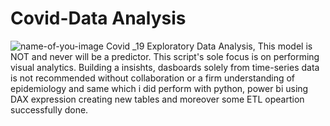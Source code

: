 # Covid-Data Analysis
![name-of-you-image](https://www.healthxchange.sg/sites/hexassets/Assets/men/covid-19-variants-types-how-to-stay-safe.jpg)
Covid _19 Exploratory Data Analysis, This model is NOT and never will be a predictor. This script's sole focus is on performing visual analytics. Building a insishts, dasboards solely from time-series data is not recommended without collaboration or a firm understanding of epidemiology and same which i did perform with python, power bi using DAX expression creating new tables and moreover some ETL opeartion successfully done.
